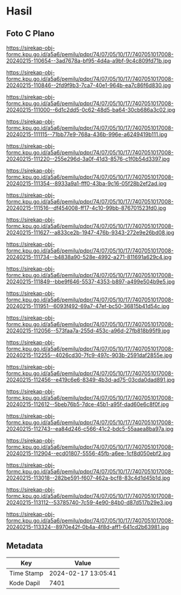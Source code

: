 # Hasil

## Foto C Plano

https://sirekap-obj-formc.kpu.go.id/a5a6/pemilu/pdpr/74/07/05/10/17/7407051017008-20240215-110654--3ad7678a-bf95-4d4a-a9bf-9c4c809fd71b.jpg

https://sirekap-obj-formc.kpu.go.id/a5a6/pemilu/pdpr/74/07/05/10/17/7407051017008-20240215-110846--2fd9f9b3-7ca7-40e1-964b-ea7c86f6d830.jpg

https://sirekap-obj-formc.kpu.go.id/a5a6/pemilu/pdpr/74/07/05/10/17/7407051017008-20240215-111000--6d1c2dd5-0c62-48d5-ba64-30cb686a3c02.jpg

https://sirekap-obj-formc.kpu.go.id/a5a6/pemilu/pdpr/74/07/05/10/17/7407051017008-20240215-111115--71bb77e9-768a-436b-996e-a6249419b111.jpg

https://sirekap-obj-formc.kpu.go.id/a5a6/pemilu/pdpr/74/07/05/10/17/7407051017008-20240215-111220--255e296d-3a0f-41d3-8576-c1f0b54d3397.jpg

https://sirekap-obj-formc.kpu.go.id/a5a6/pemilu/pdpr/74/07/05/10/17/7407051017008-20240215-111354--8933a9a1-fff0-43ba-9c16-05f28b2ef2ad.jpg

https://sirekap-obj-formc.kpu.go.id/a5a6/pemilu/pdpr/74/07/05/10/17/7407051017008-20240215-111516--df454008-ff17-4c10-99bb-876701523fd0.jpg

https://sirekap-obj-formc.kpu.go.id/a5a6/pemilu/pdpr/74/07/05/10/17/7407051017008-20240215-111627--a833ce2b-1947-476b-9343-272e9e26bd08.jpg

https://sirekap-obj-formc.kpu.go.id/a5a6/pemilu/pdpr/74/07/05/10/17/7407051017008-20240215-111734--b4838a90-528e-4992-a271-811691a629c4.jpg

https://sirekap-obj-formc.kpu.go.id/a5a6/pemilu/pdpr/74/07/05/10/17/7407051017008-20240215-111849--bbe9f646-5537-4353-b897-a499e504b9e5.jpg

https://sirekap-obj-formc.kpu.go.id/a5a6/pemilu/pdpr/74/07/05/10/17/7407051017008-20240215-111951--6093f492-69a7-47ef-bc50-36815b41d54c.jpg

https://sirekap-obj-formc.kpu.go.id/a5a6/pemilu/pdpr/74/07/05/10/17/7407051017008-20240215-112056--573faa7a-255d-453c-a96d-27fb818b95f9.jpg

https://sirekap-obj-formc.kpu.go.id/a5a6/pemilu/pdpr/74/07/05/10/17/7407051017008-20240215-112255--4026cd30-7fc9-497c-903b-2591daf2855e.jpg

https://sirekap-obj-formc.kpu.go.id/a5a6/pemilu/pdpr/74/07/05/10/17/7407051017008-20240215-112456--e419c6e6-8349-4b3d-ad75-03cda0dad891.jpg

https://sirekap-obj-formc.kpu.go.id/a5a6/pemilu/pdpr/74/07/05/10/17/7407051017008-20240215-112612--5beb76b5-7dce-45b1-a95f-dad60e6c8f0f.jpg

https://sirekap-obj-formc.kpu.go.id/a5a6/pemilu/pdpr/74/07/05/10/17/7407051017008-20240215-112743--ea84d246-c566-41c2-bdc5-55aaea8ba97a.jpg

https://sirekap-obj-formc.kpu.go.id/a5a6/pemilu/pdpr/74/07/05/10/17/7407051017008-20240215-112904--ecd01807-5556-45fb-a6ee-1cf8d050ebf2.jpg

https://sirekap-obj-formc.kpu.go.id/a5a6/pemilu/pdpr/74/07/05/10/17/7407051017008-20240215-113018--282be591-f607-462a-bcf8-83c4d1d45b1d.jpg

https://sirekap-obj-formc.kpu.go.id/a5a6/pemilu/pdpr/74/07/05/10/17/7407051017008-20240215-113112--53785740-7c59-4e90-84b0-d87d517b29e3.jpg

https://sirekap-obj-formc.kpu.go.id/a5a6/pemilu/pdpr/74/07/05/10/17/7407051017008-20240215-113324--8970e42f-0b4a-4f8d-aff1-641cd2b63981.jpg


## Metadata

| Key        | Value               |
| ---------- | ------------------- |
| Time Stamp | 2024-02-17 13:05:41 |
| Kode Dapil | 7401                |



